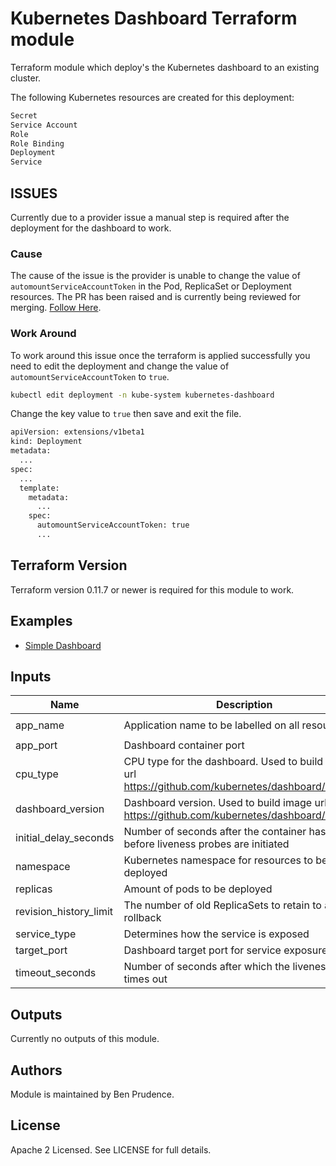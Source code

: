 # Kubernetes Dashboard Terraform module

Terraform module which deploy's the Kubernetes dashboard to an existing cluster.

The following Kubernetes resources are created for this deployment:

```sh
Secret
Service Account
Role
Role Binding
Deployment
Service
```

## ISSUES

Currently due to a provider issue a manual step is required after the deployment for the dashboard to work.

### Cause

The cause of the issue is the provider is unable to change the value of `automountServiceAccountToken` in the Pod, ReplicaSet or Deployment resources. The PR has been raised and is currently being reviewed for merging. [Follow Here](https://github.com/terraform-providers/terraform-provider-kubernetes/pull/261).

### Work Around

To work around this issue once the terraform is applied successfully you need to edit the deployment and change the value of `automountServiceAccountToken` to `true`.

```sh
kubectl edit deployment -n kube-system kubernetes-dashboard
```

Change the key value to `true` then save and exit the file.

```sh
apiVersion: extensions/v1beta1
kind: Deployment
metadata:
  ...
spec:
  ...
  template:
    metadata:
      ...
    spec:
      automountServiceAccountToken: true
      ...
```

## Terraform Version

Terraform version 0.11.7 or newer is required for this module to work.

## Examples

* [Simple Dashboard](https://github.com/MarvelOrange/terraform-kubernetes-dashboard/tree/master/examples/simple-dashboard)

## Inputs

| Name | Description | Type | Default | Required |
|------|-------------|:----:|:-----:|:-----:|
| app_name | Application name to be labelled on all resources | string | `kubernetes-dashboard` | no |
| app_port | Dashboard container port | string | `443` | no |
| cpu_type | CPU type for the dashboard. Used to build image url https://github.com/kubernetes/dashboard/releases | string | `amd64` | no |
| dashboard_version | Dashboard version. Used to build image url https://github.com/kubernetes/dashboard/releases | string | `v1.10.0` | no |
| initial_delay_seconds | Number of seconds after the container has started before liveness probes are initiated | string | `30` | no |
| namespace | Kubernetes namespace for resources to be deployed | string | `kube-system` | no |
| replicas | Amount of pods to be deployed | string | `1` | no |
| revision_history_limit | The number of old ReplicaSets to retain to allow rollback | string | `10` | no |
| service_type | Determines how the service is exposed | string | `ClusterIP` | no |
| target_port | Dashboard target port for service exposure | string | `8443` | no |
| timeout_seconds | Number of seconds after which the liveness probe times out | string | `30` | no |

## Outputs

Currently no outputs of this module.

## Authors

Module is maintained by Ben Prudence.

## License

Apache 2 Licensed. See LICENSE for full details.

